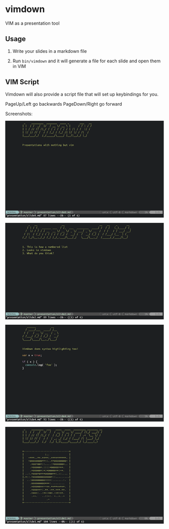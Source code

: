 # vimdown

VIM as a presentation tool


## Usage

1. Write your slides in a markdown file

2. Run `bin/vimdown` and it will generate a file for each slide and open them in VIM

## VIM Script

Vimdown will also provide a script file that will set up keybindings for you.

PageUp/Left go backwards
PageDown/Right go forward

Screenshots:

![](img/demo1.png)

![](img/demo2.png)

![](img/demo3.png)

![](img/demo4.png)

